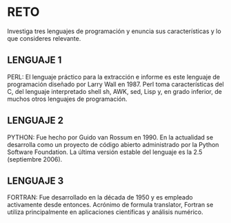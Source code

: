 # RETO
Investiga tres lenguajes de programación y enuncia sus características y lo que consideres relevante.

## LENGUAJE 1

PERL:
El lenguaje práctico para la extracción e informe es este lenguaje de programación diseñado por Larry Wall en 1987. Perl toma características del C, del lenguaje interpretado shell sh, AWK, sed, Lisp y, en grado inferior, de muchos otros lenguajes de programación.

## LENGUAJE 2

PYTHON:
Fue hecho por Guido van Rossum en 1990. En la actualidad se desarrolla como un proyecto de código abierto administrado por la Python Software Foundation. La última versión estable del lenguaje es la 2.5 (septiembre 2006).

## LENGUAJE 3
FORTRAN:
Fue desarrollado en la década de 1950 y es empleado activamente desde entonces. Acrónimo de formula translator, Fortran se utiliza principalmente en aplicaciones científicas y análisis numérico.


